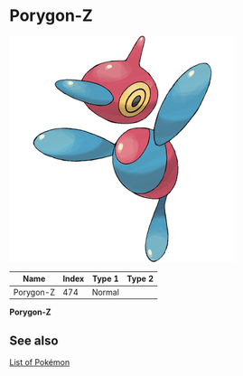 # Porygon-Z


![Porygon-Z](images/474.png)

| **Name** | **Index** | **Type 1** | **Type 2** |
|----|----|----|----|
| Porygon-Z | 474 | Normal  |  |

**Porygon-Z** 

## See also

[List of Pokémon](../pokemon.md)
